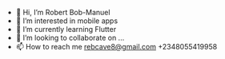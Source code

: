 - 👋 Hi, I’m Robert Bob-Manuel
- 👀 I’m interested in mobile apps
- 🌱 I’m currently learning Flutter
- 💞️ I’m looking to collaborate on ...
- 📫 How to reach me rebcave8@gmail.com +2348055419958

<!---
REBjr13/REBjr13 is a ✨ special ✨ repository because its `README.md` (this file) appears on your GitHub profile.
You can click the Preview link to take a look at your changes.
--->
